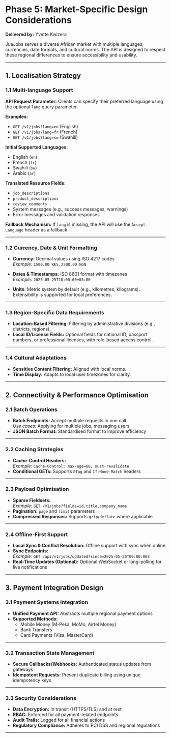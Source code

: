 # Phase 5: Market-Specific Design Considerations

**Delivered by:** Yvette Kwizera

JuaJobs serves a diverse African market with multiple languages, currencies, date formats, and cultural norms. The API is designed to respect these regional differences to ensure accessibility and usability.

---

## 1. Localisation Strategy

### 1.1 Multi-language Support

**API Request Parameter:** Clients can specify their preferred language using the optional `lang` query parameter.

**Examples:**
- `GET /v1/jobs?lang=en` (English)
- `GET /v1/jobs?lang=fr` (French)
- `GET /v1/jobs?lang=sw` (Swahili)

**Initial Supported Languages:**
- English (`en`)
- French (`fr`)
- Swahili (`sw`)
- Arabic (`ar`)

**Translated Resource Fields:**
- `job_descriptions`
- `product_descriptions`
- `review_comments`
- System messages (e.g., success messages, warnings)
- Error messages and validation responses

**Fallback Mechanism:** If `lang` is missing, the API will use the `Accept-Language` header as a fallback.

---

### 1.2 Currency, Date & Unit Formatting

- **Currency:** Decimal values using ISO 4217 codes  
  _Example:_ `1500.00 KES`, `2500.00 NGN`

- **Dates & Timestamps:** ISO 8601 format with timezones  
  _Example:_ `2025-05-25T10:00:00+03:00`

- **Units:** Metric system by default (e.g., kilometres, kilograms). Extensibility is supported for local preferences.

---

### 1.3 Region-Specific Data Requirements

- **Location-Based Filtering:** Filtering by administrative divisions (e.g., districts, regions).
- **Local ID/License Fields:** Optional fields for national ID, passport numbers, or professional licenses, with role-based access control.

---

### 1.4 Cultural Adaptations

- **Sensitive Content Filtering:** Aligned with local norms.
- **Time Display:** Adapts to local user timezones for clarity.

---

## 2. Connectivity & Performance Optimisation

### 2.1 Batch Operations

- **Batch Endpoints:** Accept multiple requests in one call  
  _Use cases:_ Applying for multiple jobs, messaging users
- **JSON Batch Format:** Standardised format to improve efficiency

---

### 2.2 Caching Strategies

- **Cache-Control Headers:**  
  _Example:_ `Cache-Control: max-age=60, must-revalidate`
- **Conditional GETs:** Supports `ETag` and `If-None-Match` headers

---

### 2.3 Payload Optimisation

- **Sparse Fieldsets:**  
  _Example:_ `GET /v1/jobs?fields=id,title,company_name`
- **Pagination:** `page` and `limit` parameters
- **Compressed Responses:** Supports `gzip`/`deflate` where applicable

---

### 2.4 Offline-First Support

- **Local Sync & Conflict Resolution:** Offline support with sync when online
- **Sync Endpoints:**  
  _Example:_ `GET /api/v1/jobs/updated?since=2025-05-20T00:00:00Z`
- **Real-Time Updates (Optional):** Optional WebSocket or long-polling for live notifications

---

## 3. Payment Integration Design

### 3.1 Payment Systems Integration

- **Unified Payment API:** Abstracts multiple regional payment options
- **Supported Methods:**
  - Mobile Money (M-Pesa, MoMo, Airtel Money)
  - Bank Transfers
  - Card Payments (Visa, MasterCard)

---

### 3.2 Transaction State Management

- **Secure Callbacks/Webhooks:** Authenticated status updates from gateways
- **Idempotent Requests:** Prevent duplicate billing using unique idempotency keys

---

### 3.3 Security Considerations

- **Data Encryption:** In transit (HTTPS/TLS) and at rest
- **RBAC:** Enforced for all payment-related endpoints
- **Audit Trails:** Logged for all financial actions
- **Regulatory Compliance:** Adheres to PCI DSS and regional regulations

---
